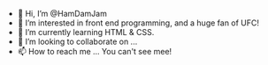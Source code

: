 - 👋 Hi, I’m @HamDamJam
- 👀 I’m interested in front end programming, and a huge fan of UFC!
- 🌱 I’m currently learning HTML & CSS.
- 💞️ I’m looking to collaborate on ...
- 📫 How to reach me ... You can't see mee!

<!---
HamDamJam/HamDamJam is a ✨ special ✨ repository because its `README.md` (this file) appears on your GitHub profile.
You can click the Preview link to take a look at your changes.
--->
